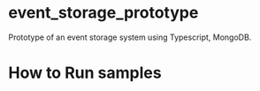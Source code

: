 # event_storage_prototype
Prototype of an event storage system using Typescript, MongoDB.

# How to Run samples
